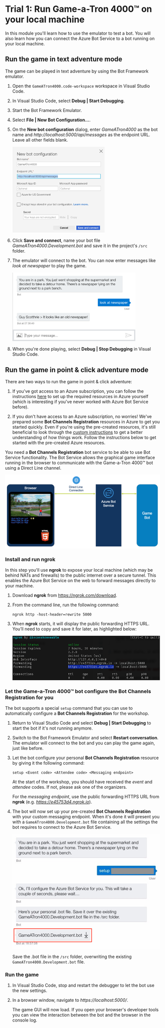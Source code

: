 # Trial 1: Run Game-a-Tron 4000™ on your local machine

In this module you'll learn how to use the emulator to test a bot. You will also learn how you can connect the Azure Bot Service to a bot running on your local machine.

## Run the game in text adventure mode

The game can be played in text adventure by using the Bot Framework emulator.

1. Open the `GameATron4000.code-workspace` workspace in Visual Studio Code.

2. In Visual Studio Code, select **Debug | Start Debugging**.

3. Start the Bot Framework Emulator.

4. Select **File | New Bot Configuration...**.

6. On the **New bot configuration** dialog, enter *GameATron4000* as the bot name and *http://localhost:5000/api/messages* as the endpoint URL. Leave all other fields blank.

    <img src="./images/new-bot-configuration.png" alt="New bot configuration" width="300"/>

7. Click **Save and connect**, name your bot file *GameATron4000.Development.bot* and save it in the project's `/src` folder.

8. The emulator will connect to the bot. You can now enter messages like *look at newspaper* to play the game.

    <img src="./images/text-gameplay.png" alt="Text adventure gameplay" width="400"/>

9. When you're done playing, select **Debug | Stop Debugging** in Visual Studio Code.


## Run the game in point & click adventure mode

There are two ways to run the game in point & click adventure:

1. If you've got access to an Azure subscription, you can follow the instructions [here](./pointclickmode.md) to set up the required resources in Azure yourself (which is interesting if you've never worked with Azure Bot Service before).

2. If you don't have access to an Azure subscription, no worries! We've prepared some **Bot Channels Registration** resources in Azure to get you started quickly. Even if you're using the pre-created resources, it's still beneficial to look through the [custom instructions](./pointclickmode.md) to get a better understanding of how things work. Follow the instructions below to get started with the pre-created Azure resources.

You need a **Bot Channels Registration** bot service to be able to use Bot Service functionality. The Bot Service allows the graphical game interface running in the browser to communicate with the Game-a-Tron 4000™ bot using a Direct Line channel.

<img src="./images/pointclick-overview.png" alt="Point & click mode overview"/>

### Install and run ngrok

In this step you'll use **ngrok** to expose your local machine (which may be behind NATs and firewalls) to the public internet over a secure tunnel. This enables the Azure Bot Service on the web to forward messages directly to your machine.

1. Download **ngrok** from https://ngrok.com/download.

2. From the command line, run the following command:

	```
	ngrok http -host-header=rewrite 5000
	```

3. When **ngrok** starts, it will display the public forwarding HTTPS URL. You’ll need to copy and save it for later, as highlighted below:

    <img src="./images/ngrok.png" alt="ngrok"/>

### Let the Game-a-Tron 4000™ bot configure the Bot Channels Registration for you

The bot supports a special `setup` command that you can use to automatically configure a **Bot Channels Registration** for the workshop.

1. Return to Visual Studio Code and select **Debug | Start Debugging** to start the bot if it's not running anymore.

2. Switch to the Bot Framework Emulator and select **Restart conversation**. The emulator will connect to the bot and you can play the game again, just like before.

3. Let the bot configure your personal **Bot Channels Registration** resource by giving it the following command:

    ```
    setup <Event code> <Attendee code> <Messaging endpoint>
    ```

    At the start of the workshop, you should have received the *event* and *attendee* codes. If not, please ask one of the organizers.

    For the *messaging endpoint*, use the public forwarding HTTPS URL from **ngrok** (e.g. *https://e45753d4.ngrok.io*).

4. The bot will now set up your pre-created **Bot Channels Registration** with your custom messaging endpoint. When it's done it will present you with a `GameATron4000.Development.bot` file containing all the settings the bot requires to connect to the Azure Bot Service.

    <img src="./images/auto-setup.png" alt="Automagic setup"/>

    Save the .bot file in the `/src` folder, overwriting the existing `GameATron4000.Development.bot` file.

### Run the game

1. In Visual Studio Code, stop and restart the debugger to let the bot use the new settings.

2. In a browser window, navigate to *https://localhost:5000/*.

    The game GUI will now load. If you open your browser's developer tools you can view the interaction between the bot and the browser in the console log.